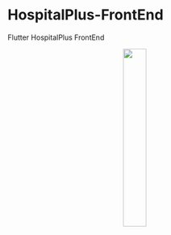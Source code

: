 # HospitalPlus-FrontEnd
 Flutter HospitalPlus FrontEnd

<p align="center">
  <img src="hastaekranı/login.png" width="30%" height="30%">
</p>
